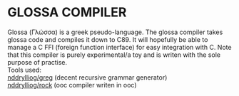 GLOSSA COMPILER
===============

Glossa (Γλώσσα) is a greek pseudo-language. The glossa compiler takes glossa code and compiles it down to C89. It will hopefully be able to manage a C FFI (foreign function interface) for easy integration with C.
Note that this compiler is purely experimental/a toy and is writen with the sole purpose of practise.
<br/>
Tools used:<br/>
[nddrylliog/greg](https://github.com/nddrylliog/greg) (decent recursive grammar generator)<br/>
[nddrylliog/rock](https://github.com/nddrylliog/rock) (ooc compiler writen in ooc)

